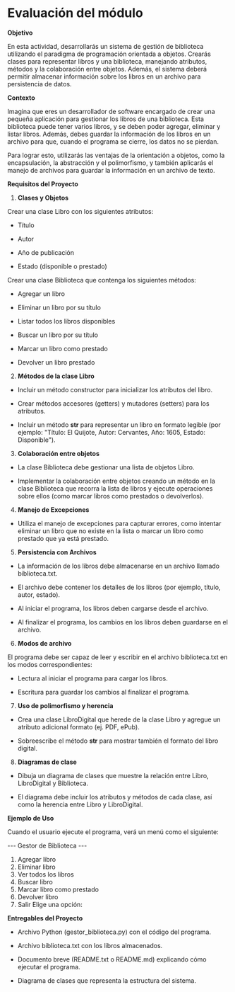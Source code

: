 # Evaluación del módulo
__Objetivo__

En esta actividad, desarrollarás un sistema de gestión de biblioteca utilizando el paradigma de programación orientada a objetos. Crearás clases para representar libros y una biblioteca, manejando atributos, métodos y la colaboración entre objetos. Además, el sistema deberá permitir almacenar información sobre los libros en un archivo para persistencia de datos.

__Contexto__

Imagina que eres un desarrollador de software encargado de crear una pequeña aplicación para gestionar los libros de una biblioteca. Esta biblioteca puede tener varios libros, y se deben poder agregar, eliminar y listar libros. Además, debes guardar la información de los libros en un archivo para que, cuando el programa se cierre, los datos no se pierdan.

Para lograr esto, utilizarás las ventajas de la orientación a objetos, como la encapsulación, la abstracción y el polimorfismo, y también aplicarás el manejo de archivos para guardar la información en un archivo de texto.

__Requisitos del Proyecto__

1. __Clases y Objetos__

Crear una clase Libro con los siguientes atributos:

* Título

* Autor

* Año de publicación

* Estado (disponible o prestado)

Crear una clase Biblioteca que contenga los siguientes métodos:

* Agregar un libro

* Eliminar un libro por su título

* Listar todos los libros disponibles

* Buscar un libro por su título

* Marcar un libro como prestado

* Devolver un libro prestado

2. __Métodos de la clase Libro__

* Incluir un método constructor para inicializar los atributos del libro.

* Crear métodos accesores (getters) y mutadores (setters) para los atributos.

* Incluir un método __str__ para representar un libro en formato legible (por ejemplo: "Título: El Quijote, Autor: Cervantes, Año: 1605, Estado: Disponible").

3. __Colaboración entre objetos__

* La clase Biblioteca debe gestionar una lista de objetos Libro.

* Implementar la colaboración entre objetos creando un método en la clase Biblioteca que recorra la lista de libros y ejecute operaciones sobre ellos (como marcar libros como prestados o devolverlos).

4. __Manejo de Excepciones__

* Utiliza el manejo de excepciones para capturar errores, como intentar eliminar un libro que no existe en la lista o marcar un libro como prestado que ya está prestado.

5. __Persistencia con Archivos__

* La información de los libros debe almacenarse en un archivo llamado biblioteca.txt.

* El archivo debe contener los detalles de los libros (por ejemplo, título, autor, estado).

* Al iniciar el programa, los libros deben cargarse desde el archivo.

* Al finalizar el programa, los cambios en los libros deben guardarse en el archivo.

6. __Modos de archivo__

El programa debe ser capaz de leer y escribir en el archivo biblioteca.txt en los modos correspondientes:

* Lectura al iniciar el programa para cargar los libros.

* Escritura para guardar los cambios al finalizar el programa.

7. __Uso de polimorfismo y herencia__

* Crea una clase LibroDigital que herede de la clase Libro y agregue un atributo adicional formato (ej. PDF, ePub).

* Sobreescribe el método __str__ para mostrar también el formato del libro digital.

8. __Diagramas de clase__

* Dibuja un diagrama de clases que muestre la relación entre Libro, LibroDigital y Biblioteca.

* El diagrama debe incluir los atributos y métodos de cada clase, así como la herencia entre Libro y LibroDigital.

__Ejemplo de Uso__

Cuando el usuario ejecute el programa, verá un menú como el siguiente:

--- Gestor de Biblioteca ---
1. Agregar libro
2. Eliminar libro
3. Ver todos los libros
4. Buscar libro
5. Marcar libro como prestado
6. Devolver libro
7. Salir
Elige una opción:

__Entregables del Proyecto__

* Archivo Python (gestor_biblioteca.py) con el código del programa.

* Archivo biblioteca.txt con los libros almacenados.

* Documento breve (README.txt o README.md) explicando cómo ejecutar el programa.

* Diagrama de clases que representa la estructura del sistema.
